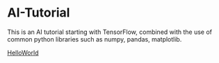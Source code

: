 # AI-Tutorial
This is an AI tutorial starting with TensorFlow, combined with the use of common python libraries such as numpy, pandas, matplotlib.

[HelloWorld](https://github.com/chen09/AI-Tutorial/tree/master/HelloWorld)




